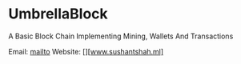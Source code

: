 # UmbrellaBlock
A Basic Block Chain Implementing Mining, Wallets And Transactions

Email: [mailto](mailto:mail@sushantshah.ml)
Website: [][www.sushantshah.ml]
